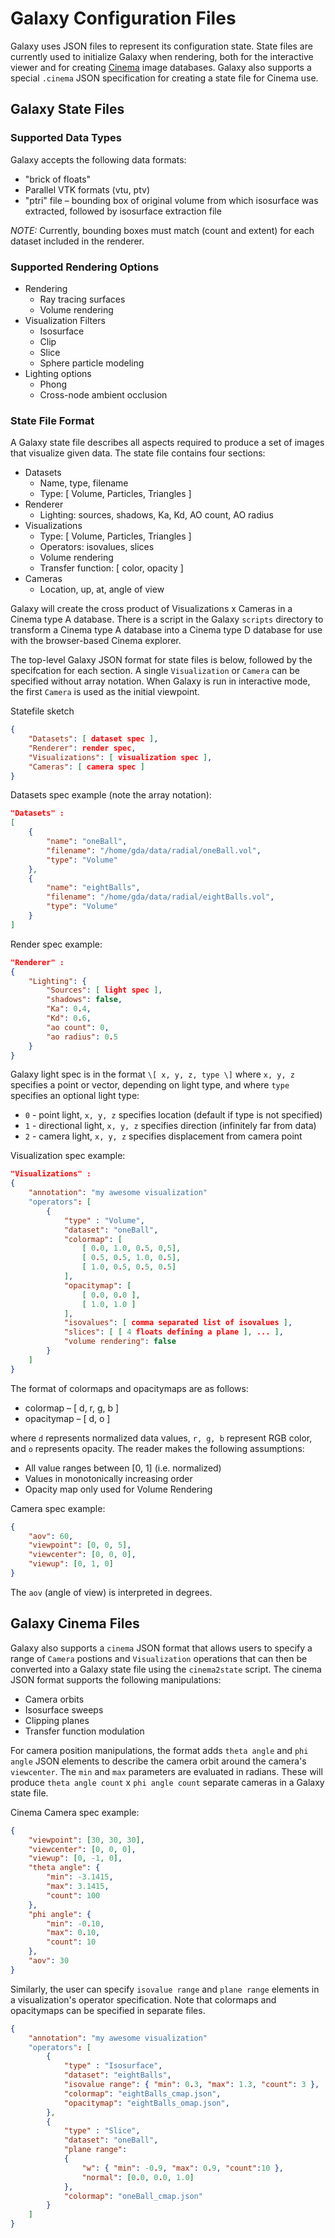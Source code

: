 # Galaxy Configuration Files

Galaxy uses JSON files to represent its configuration state. State files are currently used to initialize Galaxy when rendering, both for the interactive viewer and for creating [Cinema][1] image databases. Galaxy also supports a special `.cinema` JSON specification for creating a state file for Cinema use.

## Galaxy State Files
### Supported Data Types

Galaxy accepts the following data formats:

* "brick of floats"
* Parallel VTK formats (vtu, ptv)
* "ptri" file – bounding box of original volume from which isosurface was extracted, followed by isosurface extraction file

*NOTE:* Currently, bounding boxes must match (count and extent) for each dataset included in the renderer. 

### Supported Rendering Options

* Rendering
    - Ray tracing surfaces
    - Volume rendering
* Visualization Filters
    - Isosurface
    - Clip
    - Slice
    - Sphere particle modeling
* Lighting options 
    - Phong
    - Cross-node ambient occlusion

### State File Format

A Galaxy state file describes all aspects required to produce a set of images that visualize given data. The state file contains four sections:

* Datasets
    - Name, type, filename
    - Type: \[ Volume, Particles, Triangles \]
* Renderer
    - Lighting: sources, shadows, Ka, Kd, AO count, AO radius
* Visualizations
    - Type: \[ Volume, Particles, Triangles \]
    - Operators: isovalues, slices
    - Volume rendering
    - Transfer function: \[ color, opacity \]
* Cameras
    - Location, up, at, angle of view

Galaxy will create the cross product of Visualizations x Cameras in a Cinema type A database. There is a script in the Galaxy `scripts` directory to transform a Cinema type A database into a Cinema type D database for use with the browser-based Cinema explorer.

The top-level Galaxy JSON format for state files is below, followed by the specifcation for each section. A single `Visualization` or `Camera` can be specified without array notation. When Galaxy is run in interactive mode, the first `Camera` is used as the initial viewpoint.  

Statefile sketch
```json
{
    "Datasets": [ dataset spec ], 
    "Renderer": render spec, 
    "Visualizations": [ visualization spec ], 
    "Cameras": [ camera spec ]
}
```

Datasets spec example (note the array notation):
```json
"Datasets" :
[
    {
        "name": "oneBall",
        "filename": "/home/gda/data/radial/oneBall.vol", 
        "type": "Volume"
    }, 
    {
        "name": "eightBalls",
        "filename": "/home/gda/data/radial/eightBalls.vol", 
        "type": "Volume"
    } 
]
```

Render spec example:
```json
"Renderer" :
{
    "Lighting": {
        "Sources": [ light spec ], 
        "shadows": false,
        "Ka": 0.4,
        "Kd": 0.6,
        "ao count": 0,
        "ao radius": 0.5 
    }
}
```

Galaxy light spec is in the format `\[ x, y, z, type \]` where `x, y, z` specifies a point or vector, depending on light type, and where `type` specifies an optional light type: 

* `0` - point light, `x, y, z` specifies location (default if type is not specified)
* `1` - directional light, `x, y, z` specifies direction (infinitely far from data)
* `2` - camera light, `x, y, z` specifies displacement from camera point

Visualization spec example:
```json
"Visualizations" : 
{
    "annotation": "my awesome visualization"
    "operators": [
        {
            "type" : "Volume",
            "dataset": "oneBall",
            "colormap": [
                [ 0.0, 1.0, 0.5, 0,5],
                [ 0.5, 0.5, 1.0, 0.5], 
                [ 1.0, 0.5, 0.5, 0.5]
            ], 
            "opacitymap": [
                [ 0.0, 0.0 ],
                [ 1.0, 1.0 ] 
            ],
            "isovalues": [ comma separated list of isovalues ], 
            "slices": [ [ 4 floats defining a plane ], ... ], 
            "volume rendering": false
        }
    ]
}
```

The format of colormaps and opacitymaps are as follows:

* colormap – \[ d, r, g, b \]
* opacitymap – \[ d, o \] 
 
where `d` represents normalized data values, `r, g, b` represent RGB color, and `o` represents opacity. The reader makes the following assumptions:

* All value ranges between \[0, 1\] (i.e. normalized)
* Values in monotonically increasing order 
* Opacity map only used for Volume Rendering


Camera spec example:
```json
{
    "aov": 60, 
    "viewpoint": [0, 0, 5], 
    "viewcenter": [0, 0, 0], 
    "viewup": [0, 1, 0]
}
```
The `aov` (angle of view) is interpreted in degrees.


## Galaxy Cinema Files

Galaxy also supports a `cinema` JSON format that allows users to specify a range of `Camera` postions and `Visualization` operations that can then be converted into a Galaxy state file using the `cinema2state` script. The cinema JSON format supports the following manipulations:

* Camera orbits
* Isosurface sweeps
* Clipping planes
* Transfer function modulation

For camera position manipulations, the format adds `theta angle` and `phi angle` JSON elements to describe the camera orbit around the camera's `viewcenter`. The `min` and `max` parameters are evaluated in radians. These will produce `theta angle count` x `phi angle count` separate cameras in a Galaxy state file.

Cinema Camera spec example:
```json
{
    "viewpoint": [30, 30, 30], 
    "viewcenter": [0, 0, 0], 
    "viewup": [0, -1, 0], 
    "theta angle": {
        "min": -3.1415, 
        "max": 3.1415, 
        "count": 100
    }, 
    "phi angle": {
        "min": -0.10, 
        "max": 0.10, 
        "count": 10
    },
    "aov": 30 
}
```

Similarly, the user can specify `isovalue range` and `plane range` elements in a visualization's operator specification. Note that colormaps and opacitymaps can be specified in separate files.

```json
{
    "annotation": "my awesome visualization"
    "operators": [
        {
            "type" : "Isosurface",
            "dataset": "eightBalls",
            "isovalue range": { "min": 0.3, "max": 1.3, "count": 3 },
            "colormap": "eightBalls_cmap.json",
            "opacitymap": "eightBalls_omap.json",
        }, 
        {
            "type" : "Slice",
            "dataset": "oneBall",
            "plane range":
            {
                "w": { "min": -0.9, "max": 0.9, "count":10 },
                "normal": [0.0, 0.0, 1.0]
            },
            "colormap": "oneBall_cmap.json"
        }
    ]
}
```


[1]: https://www.cinemascience.org/